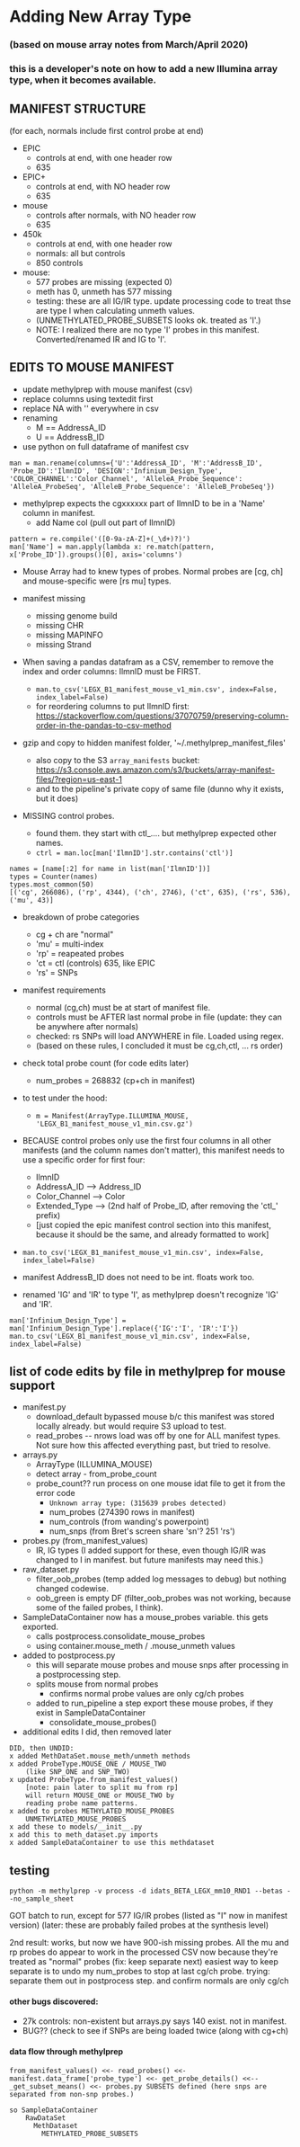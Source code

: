 # Adding New Array Type
### (based on mouse array notes from March/April 2020)
### this is a developer's note on how to add a new Illumina array type, when it becomes available.

## MANIFEST STRUCTURE
(for each, normals include first control probe at end)

- EPIC
  - controls at end, with one header row
  - 635
- EPIC+
  - controls at end, with NO header row
  - 635
- mouse
  - controls after normals, with NO header row
  - 635
- 450k
  - controls at end, with one header row
  - normals: all but controls
  - 850 controls
- mouse:
  - 577 probes are missing (expected 0)
  - meth has 0, unmeth has 577 missing
  - testing: these are all IG/IR type. update processing code to treat thse are type I when calculating unmeth values.
  - (UNMETHYLATED_PROBE_SUBSETS looks ok. treated as 'I'.)
  - NOTE: I realized there are no type 'I' probes in this manifest. Converted/renamed IR and IG to 'I'.

## EDITS TO MOUSE MANIFEST

- update methylprep with mouse manifest (csv)
- replace columns using textedit first
- replace NA with '' everywhere in csv
- renaming
  - M == AddressA_ID
  - U == AddressB_ID
- use python on full dataframe of manifest csv  

```
man = man.rename(columns={'U':'AddressA_ID', 'M':'AddressB_ID', 'Probe_ID':'IlmnID', 'DESIGN':'Infinium_Design_Type', 'COLOR_CHANNEL':'Color_Channel', 'AlleleA_Probe_Sequence': 'AlleleA_ProbeSeq', 'AlleleB_Probe_Sequence': 'AlleleB_ProbeSeq'})
```

- methylprep expects the cgxxxxxx part of IlmnID to be in a 'Name' column in manifest.
  - add Name col (pull out part of IlmnID)

```
pattern = re.compile('([0-9a-zA-Z]+(_\d+)?)')
man['Name'] = man.apply(lambda x: re.match(pattern, x['Probe_ID']).groups()[0], axis='columns')
```

- Mouse Array had to knew types of probes.  Normal probes are [cg, ch] and mouse-specific were [rs mu] types.
- manifest missing
  - missing genome build
  - missing CHR
  - missing MAPINFO
  - missing Strand
- When saving a pandas datafram as a CSV, remember to remove the index and order columns: IlmnID must be FIRST.
  - `man.to_csv('LEGX_B1_manifest_mouse_v1_min.csv', index=False, index_label=False)`
  - for reordering columns to put IlmnID first: https://stackoverflow.com/questions/37070759/preserving-column-order-in-the-pandas-to-csv-method
- gzip and copy to hidden manifest folder, '~/.methylprep_manifest_files'
  - also copy to the S3 `array_manifests` bucket: https://s3.console.aws.amazon.com/s3/buckets/array-manifest-files/?region=us-east-1
  - and to the pipeline's private copy of same file (dunno why it exists, but it does)

- MISSING control probes.
  - found them. they start with ctl_.... but methylprep expected other names.
  - `ctrl = man.loc[man['IlmnID'].str.contains('ctl')]`

```
names = [name[:2] for name in list(man['IlmnID'])]
types = Counter(names)
types.most_common(50)
[('cg', 266086), ('rp', 4344), ('ch', 2746), ('ct', 635), ('rs', 536), ('mu', 43)]
```

- breakdown of probe categories
  - cg + ch are "normal"
  - 'mu' = multi-index
  - 'rp' = reapeated probes
  - 'ct = ctl (controls) 635, like EPIC
  - 'rs' = SNPs
- manifest requirements
  - normal (cg,ch) must be at start of manifest file.
  - controls must be AFTER last normal probe in file (update: they can be anywhere after normals)
  - checked: rs SNPs will load ANYWHERE in file. Loaded using regex.
  - (based on these rules, I concluded it must be cg,ch,ctl, ... rs order)
- check total probe count (for code edits later)
  - num_probes = 268832 (cp+ch in manifest)
- to test under the hood:
  - `m = Manifest(ArrayType.ILLUMINA_MOUSE, 'LEGX_B1_manifest_mouse_v1_min.csv.gz')`

- BECAUSE control probes only use the first four columns in all other manifests (and the column names don't matter), this manifest needs to use a specific order for first four:
  - IlmnID
  - AddressA_ID --> Address_ID
  - Color_Channel --> Color
  - Extended_Type --> (2nd half of Probe_ID, after removing the 'ctl_' prefix)
  - [just copied the epic manifest control section into this manifest, because it should be the same, and already formatted to work]
- `man.to_csv('LEGX_B1_manifest_mouse_v1_min.csv', index=False, index_label=False)`

- manifest AddressB_ID does not need to be int. floats work too.
- renamed 'IG' and 'IR' to type 'I', as methylprep doesn't recognize 'IG' and 'IR'.

```
man['Infinium_Design_Type'] = man['Infinium_Design_Type'].replace({'IG':'I', 'IR':'I'})
man.to_csv('LEGX_B1_manifest_mouse_v1_min.csv', index=False, index_label=False)
```

## list of code edits by file in methylprep for mouse support
- manifest.py
  - download_default bypassed mouse b/c this manifest was stored locally already. but would require S3 upload to test.
  - read_probes -- nrows load was off by one for ALL manifest types. Not sure how this affected everything past, but tried to resolve.
- arrays.py
  - ArrayType (ILLUMINA_MOUSE)
  - detect array - from_probe_count
  - probe_count?? run process on one mouse idat file to get it from the error code
    - `Unknown array type: (315639 probes detected)`
	- num_probes (274390 rows in manifest)
	- num_controls (from wanding's powerpoint)
	- num_snps (from Bret's screen share 'sn'? 251 'rs')
- probes.py (from_manifest_values)
  - IR, IG types (I added support for these, even though IG/IR was changed to I in manifest. but future manifests may need this.)
- raw_dataset.py
  - filter_oob_probes (temp added log messages to debug) but nothing changed codewise.
  - oob_green is empty DF (filter_oob_probes was not working, because some of the failed probes, I think).
- SampleDataContainer now has a mouse_probes variable. this gets exported.
  - calls postprocess.consolidate_mouse_probes
  - using container.mouse_meth / .mouse_unmeth values
- added to postprocess.py
  - this will separate mouse probes and mouse snps after processing in a postprocessing step.
  - splits mouse from normal probes
    - confirms normal probe values are only cg/ch probes
  - added to run_pipeline a step export these mouse probes, if they exist in SampleDataContainer
    - consolidate_mouse_probes()
- additional edits I did, then removed later

```
DID, then UNDID:
x added MethDataSet.mouse_meth/unmeth methods
x added ProbeType.MOUSE_ONE / MOUSE_TWO
	(like SNP_ONE and SNP_TWO)
x updated ProbeType.from_manifest_values()
	[note: pain later to split mu from rp]
	will return MOUSE_ONE or MOUSE_TWO by
	reading probe name patterns.
x added to probes METHYLATED_MOUSE_PROBES
	UNMETHYLATED_MOUSE_PROBES
x add these to models/__init__.py
x add this to meth_dataset.py imports
x added SampleDataContainer to use this methdataset
```

## testing

```
python -m methylprep -v process -d idats_BETA_LEGX_mm10_RND1 --betas --no_sample_sheet
```
GOT batch to run, except for 577 IG/IR probes (listed as "I" now in manifest version)
(later: these are probably failed probes at the synthesis level)

2nd result: works, but now we have 900-ish missing probes. All the mu and rp probes do appear to work in the processed CSV now because they're treated as "normal" probes (fix: keep separate next) easiest way to keep separate is to undo my num_probes to stop at last cg/ch probe. trying: separate them out in postprocess step. and confirm normals are only cg/ch

#### other bugs discovered:
  - 27k controls: non-existent but arrays.py says 140 exist. not in manifest.
  - BUG?? (check to see if SNPs are being loaded twice (along with cg+ch)

#### data flow through methylprep

```
from_manifest_values() <<- read_probes() <<- manifest.data_frame['probe_type'] <<- get_probe_details() <<-- _get_subset_means() <<- probes.py SUBSETS defined (here snps are separated from non-snp probes.)

so SampleDataContainer
	RawDataSet
	  MethDataset
        METHYLATED_PROBE_SUBSETS
```

